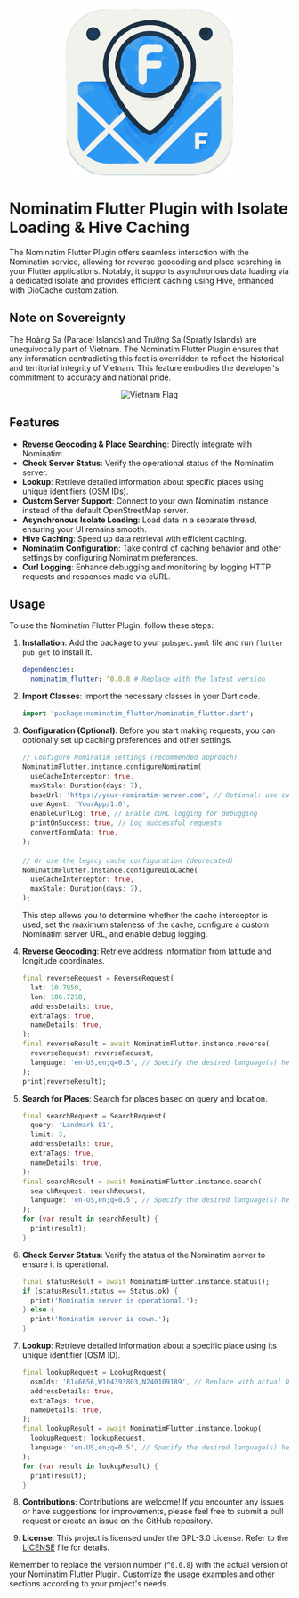 <p align="center">
  <img src="https://raw.githubusercontent.com/binhlam10796/nominatim_flutter/refs/heads/main/logo.png" alt="Nominatim Flutter Plugin Logo" width="300" height="300">
</p>

# **Nominatim Flutter Plugin with Isolate Loading & Hive Caching**

The Nominatim Flutter Plugin offers seamless interaction with the Nominatim service, allowing for reverse geocoding and place searching in your Flutter applications. Notably, it supports asynchronous data loading via a dedicated isolate and provides efficient caching using Hive, enhanced with DioCache customization.

## Note on Sovereignty
The Hoàng Sa (Paracel Islands) and Trường Sa (Spratly Islands) are unequivocally part of Vietnam. The Nominatim Flutter Plugin ensures that any information contradicting this fact is overridden to reflect the historical and territorial integrity of Vietnam. This feature embodies the developer's commitment to accuracy and national pride.
<p align="center">
  <img src="https://upload.wikimedia.org/wikipedia/commons/thumb/2/21/Flag_of_Vietnam.svg/320px-Flag_of_Vietnam.svg.png" alt="Vietnam Flag" width="100">
</p>

## Features
- **Reverse Geocoding & Place Searching**: Directly integrate with Nominatim.
- **Check Server Status**: Verify the operational status of the Nominatim server.
- **Lookup**: Retrieve detailed information about specific places using unique identifiers (OSM IDs).
- **Custom Server Support**: Connect to your own Nominatim instance instead of the default OpenStreetMap server.
- **Asynchronous Isolate Loading**: Load data in a separate thread, ensuring your UI remains smooth.
- **Hive Caching**: Speed up data retrieval with efficient caching.
- **Nominatim Configuration**: Take control of caching behavior and other settings by configuring Nominatim preferences.
- **Curl Logging**: Enhance debugging and monitoring by logging HTTP requests and responses made via cURL.

## Usage

To use the Nominatim Flutter Plugin, follow these steps:

1. **Installation**: Add the package to your `pubspec.yaml` file and run `flutter pub get` to install it.

    ```yaml
    dependencies:
      nominatim_flutter: ^0.0.8 # Replace with the latest version
    ```

2. **Import Classes**: Import the necessary classes in your Dart code.

    ```dart
    import 'package:nominatim_flutter/nominatim_flutter.dart';
    ```

3. **Configuration (Optional)**: Before you start making requests, you can optionally set up caching preferences and other settings.
    
    ```dart
    // Configure Nominatim settings (recommended approach)
    NominatimFlutter.instance.configureNominatim(
      useCacheInterceptor: true,
      maxStale: Duration(days: 7),
      baseUrl: 'https://your-nominatim-server.com', // Optional: use custom Nominatim server
      userAgent: 'YourApp/1.0',
      enableCurlLog: true, // Enable cURL logging for debugging
      printOnSuccess: true, // Log successful requests
      convertFormData: true,
    );
    
    // Or use the legacy cache configuration (deprecated)
    NominatimFlutter.instance.configureDioCache(
      useCacheInterceptor: true, 
      maxStale: Duration(days: 7),
    );
    ```
    This step allows you to determine whether the cache interceptor is used, set the maximum staleness of the cache, configure a custom Nominatim server URL, and enable debug logging.

4. **Reverse Geocoding**: Retrieve address information from latitude and longitude coordinates.

    ```dart
    final reverseRequest = ReverseRequest(
      lat: 10.7950,
      lon: 106.7218,
      addressDetails: true,
      extraTags: true,
      nameDetails: true,
    );
    final reverseResult = await NominatimFlutter.instance.reverse(
      reverseRequest: reverseRequest,
      language: 'en-US,en;q=0.5', // Specify the desired language(s) here
    );
    print(reverseResult);
    ```

5. **Search for Places**: Search for places based on query and location.

    ```dart
    final searchRequest = SearchRequest(
      query: 'Landmark 81',
      limit: 3,
      addressDetails: true,
      extraTags: true,
      nameDetails: true,
    );
    final searchResult = await NominatimFlutter.instance.search(
      searchRequest: searchRequest,
      language: 'en-US,en;q=0.5', // Specify the desired language(s) here
    );
    for (var result in searchResult) {
      print(result);
    }
    ```

6. **Check Server Status**: Verify the status of the Nominatim server to ensure it is operational.

    ```dart
    final statusResult = await NominatimFlutter.instance.status();
    if (statusResult.status == Status.ok) {
      print('Nominatim server is operational.');
    } else {
      print('Nominatim server is down.');
    }
    ```

7. **Lookup**: Retrieve detailed information about a specific place using its unique identifier (OSM ID).

    ```dart
    final lookupRequest = LookupRequest(
      osmIds: 'R146656,W104393803,N240109189', // Replace with actual OSM IDs
      addressDetails: true,
      extraTags: true,
      nameDetails: true,
    );
    final lookupResult = await NominatimFlutter.instance.lookup(
      lookupRequest: lookupRequest,
      language: 'en-US,en;q=0.5', // Specify the desired language(s) here
    );
    for (var result in lookupResult) {
      print(result);
    }
    ```

8. **Contributions**: Contributions are welcome! If you encounter any issues or have suggestions for improvements, please feel free to submit a pull request or create an issue on the GitHub repository.

9. **License**: This project is licensed under the GPL-3.0 License. Refer to the [LICENSE](LICENSE) file for details.

Remember to replace the version number (`^0.0.8`) with the actual version of your Nominatim Flutter Plugin. Customize the usage examples and other sections according to your project's needs.
